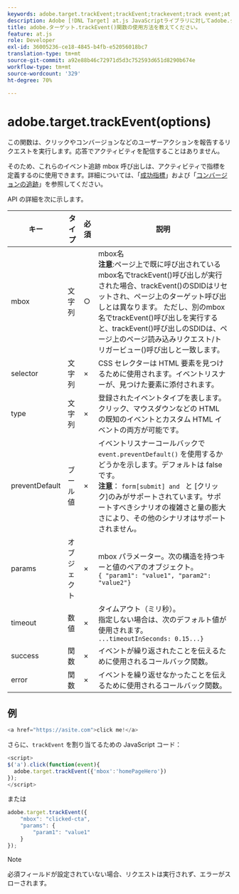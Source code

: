 ```yaml
---
keywords: adobe.target.trackEvent;trackEvent;trackevent;track event;at.js;関数;preventDefault;preventdefault;prevent default
description: Adobe [!DNL Target] at.js JavaScriptライブラリに対してadobe.ターゲット.trackEvent()関数を使用して、サイトでのクリック数やコンバージョン数などのユーザーアクションを報告するリクエストを実行します。
title: adobe.ターゲット.trackEvent()関数の使用方法を教えてください。
feature: at.js
role: Developer
exl-id: 36005236-ce18-4845-b4fb-e52056018bc7
translation-type: tm+mt
source-git-commit: a92e88b46c72971d5d3c752593d651d8290b674e
workflow-type: tm+mt
source-wordcount: '329'
ht-degree: 70%

---
```


# adobe.target.trackEvent(options)

この関数は、クリックやコンバージョンなどのユーザーアクションを報告するリクエストを実行します。応答でアクティビティを配信することはありません。

そのため、これらのイベント追跡 mbox 呼び出しは、アクティビティで指標を定義するのに使用できます。詳細については、「[成功指標](/help/c-activities/r-success-metrics/success-metrics.md#reference_D011575C85DA48E989A244593D9B9924)」および「[コンバージョンの追跡](/help/c-implementing-target/c-implementing-target-for-client-side-web/how-to-deployatjs/implementing-target-without-a-tag-manager.md#task_E85D2F64FEB84201A594F2288FABF053)」を参照してください。

API の詳細を次に示します。

| キー | タイプ | 必須 | 説明 |
|--- |--- |--- |--- |
| mbox | 文字列 | ○ | mbox名&#x200B;<br>**注意**:ページ上で既に呼び出されているmbox名でtrackEvent()呼び出しが実行された場合、trackEvent()のSDIDはリセットされ、ページ上のターゲット呼び出しとは異なります。 ただし、別のmbox名でtrackEvent()呼び出しを実行すると、trackEvent()呼び出しのSDIDは、ページ上のページ読み込みリクエスト/トリガービュー()呼び出しと一致します。 |
| selector | 文字列 | × | CSS セレクターは HTML 要素を見つけるために使用されます。イベントリスナーが、見つけた要素に添付されます。 |
| type | 文字列 | × | 登録されたイベントタイプを表します。クリック、マウスダウンなどの HTML の既知のイベントとカスタム HTML イベントの両方が可能です。 |
| preventDefault | ブール値 | × | イベントリスナーコールバックで `event.preventDefault()` を使用するかどうかを示します。デフォルトは false です。<br>**注意**： `form[submit] and ` と [クリック]のみがサポートされています。サポートすべきシナリオの複雑さと量の膨大さにより、その他のシナリオはサポートされません。 |
| params | オブジェクト | × | mbox パラメーター。次の構造を持つキーと値のペアのオブジェクト。<br>`{ "param1": "value1", "param2": "value2"}` |
| timeout | 数値 | × | タイムアウト（ミリ秒）。<br>指定しない場合は、次のデフォルト値が使用されます。<br>`...timeoutInSeconds: 0.15...}` |
| success | 関数 | × | イベントが繰り返されたことを伝えるために使用されるコールバック関数。 |
| error | 関数 | × | イベントを繰り返せなかったことを伝えるために使用されるコールバック関数。 |

## 例

```javascript
<a href="https://asite.com">click me!</a> 
```

さらに、`trackEvent` を割り当てるための JavaScript コード：

```javascript
<script> 
$('a').click(function(event){ 
  adobe.target.trackEvent({'mbox':'homePageHero'}) 
}); 
</script> 
```

または

```javascript
adobe.target.trackEvent({ 
    "mbox": "clicked-cta", 
    "params": { 
        "param1": "value1" 
    } 
});
```

>[!NOTE]
>
>必須フィールドが設定されていない場合、リクエストは実行されず、エラーがスローされます。
